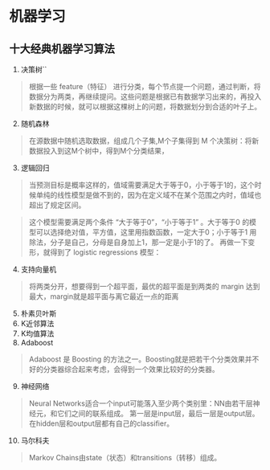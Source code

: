 # 机器学习

##  十大经典机器学习算法
[](https://blog.csdn.net/jrunw/article/details/79205322)

1. 决策树``
 > 根据一些 feature（特征） 进行分类，每个节点提一个问题，通过判断，将数据分为两类，再继续提问。这些问题是根据已有数据学习出来的，再投入新数据的时候，就可以根据这棵树上的问题，将数据划分到合适的叶子上。

2. 随机森林
 > 在源数据中随机选取数据，组成几个子集,M个子集得到 M 个决策树：将新数据投入到这M个树中，得到M个分类结果，

3. 逻辑回归
 > 当预测目标是概率这样的，值域需要满足大于等于0，小于等于1的，这个时候单纯的线性模型是做不到的，因为在定义域不在某个范围之内时，值域也超出了规定区间。

 > 这个模型需要满足两个条件 “大于等于0”，“小于等于1” 。大于等于0 的模型可以选择绝对值，平方值，这里用指数函数，一定大于0；小于等于1 用除法，分子是自己，分母是自身加上1，那一定是小于1的了。
 再做一下变形，就得到了 logistic regressions 模型：

4. 支持向量机
 > 将两类分开，想要得到一个超平面，最优的超平面是到两类的 margin 达到最大，margin就是超平面与离它最近一点的距离

5. 朴素贝叶斯 
6. K近邻算法
7. K均值算法
8. Adaboost
 > Adaboost 是 Boosting 的方法之一。Boosting就是把若干个分类效果并不好的分类器综合起来考虑，会得到一个效果比较好的分类器。

9. 神经网络
 > Neural Networks适合一个input可能落入至少两个类别里：NN由若干层神经元，和它们之间的联系组成。 第一层是input层，最后一层是output层。在hidden层和output层都有自己的classifier。

10. 马尔科夫
 > Markov Chains由state（状态）和transitions（转移）组成。 